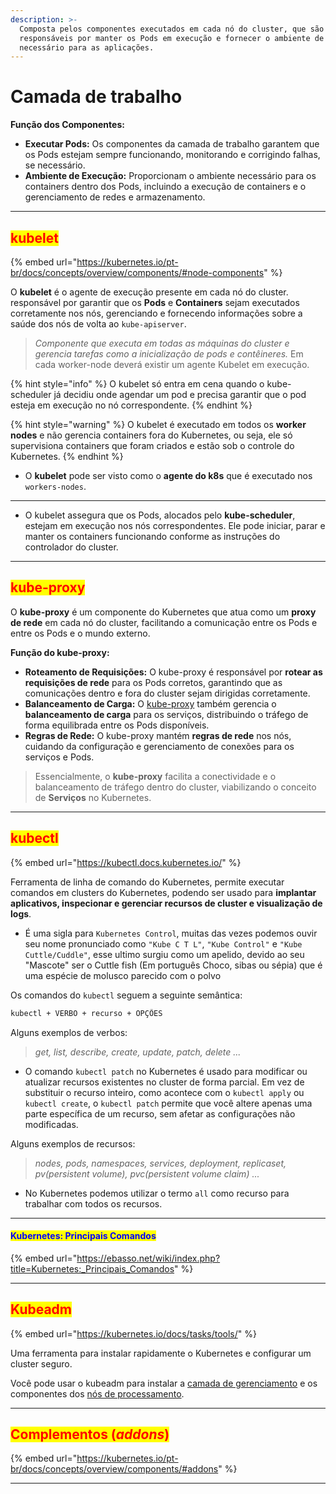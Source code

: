 ```yaml
---
description: >-
  Composta pelos componentes executados em cada nó do cluster, que são
  responsáveis por manter os Pods em execução e fornecer o ambiente de execução
  necessário para as aplicações.
---
```


# Camada de trabalho

**Função dos Componentes:**

* **Executar Pods:** Os componentes da camada de trabalho garantem que os Pods estejam sempre funcionando, monitorando e corrigindo falhas, se necessário.
* **Ambiente de Execução:** Proporcionam o ambiente necessário para os containers dentro dos Pods, incluindo a execução de containers e o gerenciamento de redes e armazenamento.

***

## <mark style="color:red;">kubelet</mark>&#x20;

{% embed url="https://kubernetes.io/pt-br/docs/concepts/overview/components/#node-components" %}

O **kubelet** é o agente de execução presente em cada nó do cluster. responsável por garantir que os **Pods** e **Containers** sejam executados corretamente nos nós, gerenciando e fornecendo informações sobre a saúde dos nós de volta ao `kube-apiserver`.

> _Componente que executa em todas as máquinas do cluster e gerencia tarefas como a inicialização de pods e contêineres._  Em cada worker-node deverá existir um agente Kubelet em execução.&#x20;

{% hint style="info" %}
O kubelet só entra em cena quando o kube-scheduler já decidiu onde agendar um pod e precisa garantir que o pod esteja em execução no nó correspondente.
{% endhint %}

{% hint style="warning" %}
O kubelet é executado em todos os **worker nodes** e não gerencia containers fora do Kubernetes, ou seja, ele só supervisiona containers que foram criados e estão sob o controle do Kubernetes.
{% endhint %}

* O **kubelet** pode ser visto como o **agente do k8s** que é executado nos `workers-nodes`.

***

* O kubelet assegura que os Pods, alocados pelo **kube-scheduler**, estejam em execução nos nós correspondentes. Ele pode iniciar, parar e manter os containers funcionando conforme as instruções do controlador do cluster.

***

## <mark style="color:red;">kube-proxy</mark>&#x20;

O **kube-proxy** é um componente do Kubernetes que atua como um **proxy de rede** em cada nó do cluster, facilitando a comunicação entre os Pods e entre os Pods e o mundo externo.

**Função do kube-proxy:**

* **Roteamento de Requisições:** O kube-proxy é responsável por **rotear as requisições de rede** para os Pods corretos, garantindo que as comunicações dentro e fora do cluster sejam dirigidas corretamente.
* **Balanceamento de Carga:** O [kube-proxy](https://kubernetes.io/docs/reference/command-line-tools-reference/kube-proxy/) também gerencia o **balanceamento de carga** para os serviços, distribuindo o tráfego de forma equilibrada entre os Pods disponíveis.
* **Regras de Rede:** O kube-proxy mantém **regras de rede** nos nós, cuidando da configuração e gerenciamento de conexões para os serviços e Pods.

> Essencialmente, o **kube-proxy** facilita a conectividade e o balanceamento de tráfego dentro do cluster, viabilizando o conceito de **Serviços** no Kubernetes.

***

## <mark style="color:red;">kubectl</mark>&#x20;

{% embed url="https://kubectl.docs.kubernetes.io/" %}

Ferramenta de linha de comando do Kubernetes, permite executar comandos em clusters do Kubernetes, podendo ser usado para **implantar aplicativos, inspecionar e gerenciar recursos de cluster e visualização de logs**.

* É uma sigla para `Kubernetes Control`, muitas das vezes podemos ouvir seu nome pronunciado como `"Kube C T L"`, `"Kube Control"` e `"Kube Cuttle/Cuddle"`, esse ultimo surgiu como um apelido, devido ao seu "Mascote" ser o Cuttle fish (Em português Choco, sibas ou sépia) que é uma espécie de molusco parecido com o polvo

Os comandos do `kubectl` seguem a seguinte semântica:

```bash
kubectl + VERBO + recurso + OPÇÕES
```

Alguns exemplos de verbos:

> &#x20;_get, list, describe, create, update, patch, delete ..._

* O comando `kubectl patch` no Kubernetes é usado para modificar ou atualizar recursos existentes no cluster de forma parcial. Em vez de substituir o recurso inteiro, como acontece com o `kubectl apply` ou `kubectl create`, o `kubectl patch` permite que você altere apenas uma parte específica de um recurso, sem afetar as configurações não modificadas.

Alguns exemplos de recursos:

> _nodes, pods, namespaces, services, deployment, replicaset, pv(persistent volume), pvc(persistent volume claim) ..._

* No Kubernetes podemos utilizar o termo `all` como recurso para trabalhar com todos os recursos.

***

#### <mark style="color:blue;">Kubernetes: Principais Comandos</mark> <a href="#firstheading" id="firstheading"></a>

{% embed url="https://ebasso.net/wiki/index.php?title=Kubernetes:_Principais_Comandos" %}

***

## <mark style="color:red;">Kubeadm</mark>&#x20;

{% embed url="https://kubernetes.io/docs/tasks/tools/" %}

Uma ferramenta para instalar rapidamente o Kubernetes e configurar um cluster seguro.

Você pode usar o kubeadm para instalar a [camada de gerenciamento](https://kubernetes.io/pt-br/docs/reference/glossary/?all=true#term-control-plane) e os componentes dos [nós de processamento](https://kubernetes.io/pt-br/docs/concepts/architecture/nodes/).

***

## <mark style="color:red;">Complementos (</mark>_<mark style="color:red;">addons</mark>_<mark style="color:red;">)</mark> <a href="#addons" id="addons"></a>

{% embed url="https://kubernetes.io/pt-br/docs/concepts/overview/components/#addons" %}

***
